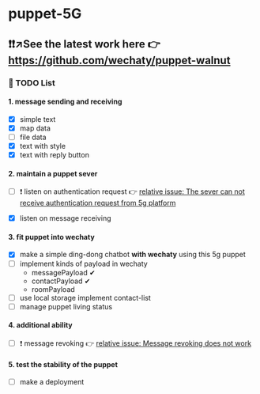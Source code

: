 # puppet-5G

## ❗❗↗️See the latest work here 👉 https://github.com/wechaty/puppet-walnut

### 🚩 TODO List
#### 1. message sending and receiving
- [X] simple text
- [X] map data
- [ ] file data
- [X] text with style
- [X] text with reply button

#### 2. maintain a puppet sever 
- [ ] ❗ listen on authentication request 👉 [relative issue: The sever can not receive authentication request from 5g platform](https://github.com/fabian4/puppet-5G/issues/1)
- [X] listen on message receiving


#### 3. fit puppet into wechaty
- [X] make a simple ding-dong chatbot **with wechaty** using this 5g puppet
- [ ] implement kinds of payload in wechaty
  - messagePayload ✔
  - contactPayload ✔
  - roomPayload
- [ ] use local storage implement contact-list
- [ ] manage puppet living status

#### 4. additional ability
- [ ] ❗ message revoking 👉 [relative issue: Message revoking does not work](https://github.com/fabian4/puppet-5G/issues/2)

#### 5. test the stability of the puppet
- [ ] make a deployment

